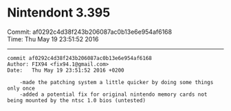 # Nintendont 3.395
Commit: af0292c4d38f243b206087ac0b13e6e954af6168  
Time: Thu May 19 23:51:52 2016   

-----

```
commit af0292c4d38f243b206087ac0b13e6e954af6168
Author: FIX94 <fix94.1@gmail.com>
Date:   Thu May 19 23:51:52 2016 +0200

    -made the patching system a little quicker by doing some things only once
    -added a potential fix for original nintendo memory cards not being mounted by the ntsc 1.0 bios (untested)
```
